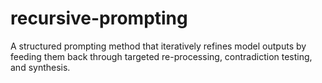 # recursive-prompting
A structured prompting method that iteratively refines model outputs by feeding them back through targeted re-processing, contradiction testing, and synthesis.
